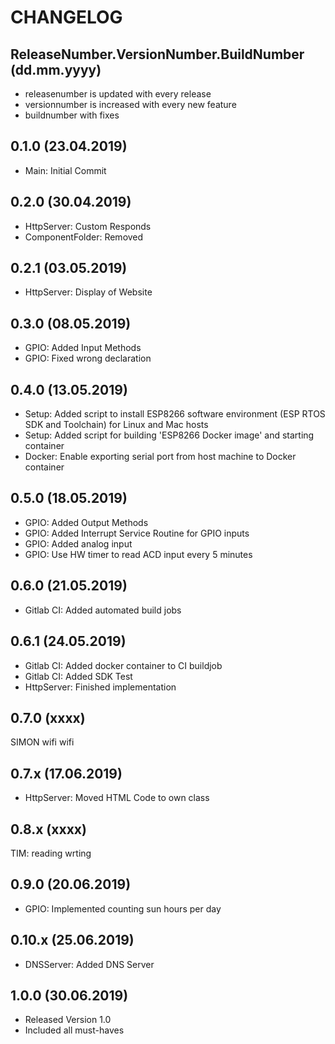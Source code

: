 # CHANGELOG
## ReleaseNumber.VersionNumber.BuildNumber (dd.mm.yyyy)
- releasenumber is updated with every release
- versionnumber is increased with every new feature
- buildnumber with fixes



## 0.1.0 (23.04.2019)

- Main: Initial Commit

## 0.2.0 (30.04.2019)
- HttpServer: Custom Responds
- ComponentFolder: Removed

## 0.2.1 (03.05.2019)
- HttpServer: Display of Website

## 0.3.0 (08.05.2019)
- GPIO: Added Input Methods
- GPIO: Fixed wrong declaration

## 0.4.0 (13.05.2019)
- Setup: Added script to install ESP8266 software environment (ESP RTOS SDK and Toolchain) for Linux and Mac hosts
- Setup: Added script for building 'ESP8266 Docker image' and starting container
- Docker: Enable exporting serial port from host machine to Docker container

## 0.5.0 (18.05.2019)
- GPIO: Added Output Methods
- GPIO: Added Interrupt Service Routine for GPIO inputs
- GPIO: Added analog input
- GPIO: Use HW timer to read ACD input every 5 minutes

## 0.6.0 (21.05.2019)
- Gitlab CI: Added automated build jobs

## 0.6.1 (24.05.2019)
- Gitlab CI: Added docker container to CI buildjob
- Gitlab CI: Added SDK Test
- HttpServer: Finished implementation

## 0.7.0 (xxxx)
SIMON wifi wifi

## 0.7.x (17.06.2019)
- HttpServer: Moved HTML Code to own class

## 0.8.x (xxxx)
TIM: reading wrting

## 0.9.0 (20.06.2019)
- GPIO: Implemented counting sun hours per day

## 0.10.x (25.06.2019)
- DNSServer: Added DNS Server

## 1.0.0 (30.06.2019)
- Released Version 1.0
- Included all must-haves